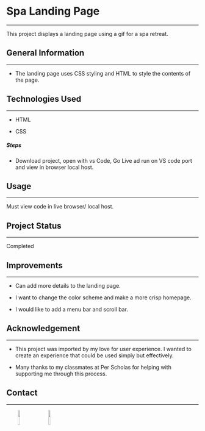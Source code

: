 <h1>Spa Landing Page</h1>
<hr><p>This project displays a landing page using a gif for a spa retreat.</p><h2>General Information</h2>
<hr><ul>
<li>The landing page uses CSS styling and HTML to style the contents of the page.</li>
</ul><h2>Technologies Used</h2>
<hr><ul>
<li>HTML</li>
</ul><ul>
<li>CSS</li>
</ul><h5>Steps</h5><ul>
<li>Download project, open with vs Code, Go Live ad run on VS code port and view in browser local host.</li>
</ul><h2>Usage</h2>
<hr><p>Must view code in live browser/ local host.</p><h2>Project Status</h2>
<hr><p>Completed</p><h2>Improvements</h2>
<hr><ul>
<li>Can add more details to the landing page.</li>
</ul><ul>
<li>I want to change the color scheme and make a more crisp homepage.</li>
</ul><ul>
<li>I would like to add a menu bar and scroll bar.</li>
</ul><h2>Acknowledgement</h2>
<hr><ul>
<li>This project was imported by my love for user experience. I wanted to create an experience that could be used simply but effectively.</li>
</ul><ul>
<li>Many thanks to my classmates at Per Scholas for helping with supporting me through this process.</li>
</ul><h2>Contact</h2>
<hr><p><span style="margin-right: 30px;"></span><a href="https://www.linkedin.com/in/lexiswebb/"><img target="_blank" src="https://cdn.jsdelivr.net/gh/devicons/devicon/icons/linkedin/linkedin-original.svg" style="width: 10%;"></a><span style="margin-right: 30px;"></span><a href="https://github.com/lexis-webb"><img target="_blank" src="https://cdn.jsdelivr.net/gh/devicons/devicon/icons/github/github-original.svg" style="width: 10%;"></a></p>